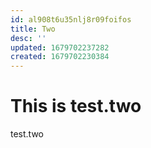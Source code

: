 ```yaml
---
id: al908t6u35nlj8r09foifos
title: Two
desc: ''
updated: 1679702237282
created: 1679702230384
---
```


# This is test.two

test.two